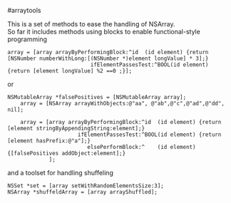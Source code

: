 #arraytools

This is a set of methods to ease the handling of NSArray.  
So far it includes methods using blocks to enable functional-style programming

	array = [array arrayByPerformingBlock:^id  (id element) {return [NSNumber numberWithLong:[(NSNumber *)element longValue] * 3];} 
							  ifElementPassesTest:^BOOL(id element) {return [element longValue] %2 ==0 ;}];
							
or 

    NSMutableArray *falsePositives = [NSMutableArray array];
		array = [NSArray arrayWithObjects:@"aa", @"ab",@"c",@"ad",@"dd", nil];

		array = [array arrayByPerformingBlock:^id  (id element) {return [element stringByAppendingString:element];} 
						  ifElementPassesTest:^BOOL(id element) {return [element hasPrefix:@"a"];}
							 elsePerformBlock:^    (id element) {[falsePositives addObject:element];}
				 ]; 
				
and a toolset for handling shuffeling

    NSSet *set = [array setWithRandomElementsSize:3];
	NSArray *shuffeldArray = [array arrayShuffled];